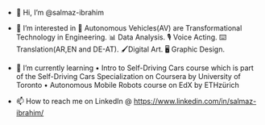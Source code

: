 - 👋 Hi, I’m @salmaz-ibrahim
- 👀 I’m interested in 
    🚗 Autonomous Vehicles(AV) are Transformational Technology in Engineering.
    📊 Data Analysis.
    🎙️ Voice Acting.
    ⌨️ Translation(AR,EN and DE-AT).
    🖌️Digital Art.
    🖥️ Graphic Design.

- 🌱 I’m currently learning 
       • Intro to Self-Driving Cars course which is part of the Self-Driving Cars Specialization on Coursera by University of Toronto
       • Autonomous Mobile Robots course on EdX by ETHzürich 

- 📫 How to reach me on LinkedIn @ https://www.linkedin.com/in/salmaz-ibrahim/

<!---
salmaz-ibrahim/salmaz-ibrahim is a ✨ special ✨ repository because its `README.md` (this file) appears on your GitHub profile.
You can click the Preview link to take a look at your changes.
--->
